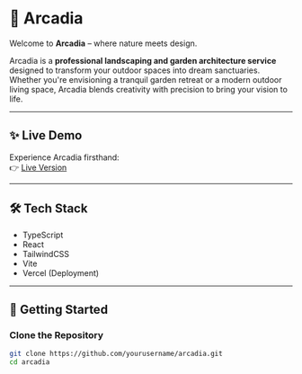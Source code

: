 # 🌿 Arcadia  

Welcome to **Arcadia** – where nature meets design.  

Arcadia is a **professional landscaping and garden architecture service** designed to transform your outdoor spaces into dream sanctuaries. Whether you're envisioning a tranquil garden retreat or a modern outdoor living space, Arcadia blends creativity with precision to bring your vision to life.  

---

## ✨ Live Demo  
Experience Arcadia firsthand:  
👉 [Live Version](https://arcadia-kappa.vercel.app)  

---

## 🛠️ Tech Stack  

- TypeScript  
- React  
- TailwindCSS  
- Vite  
- Vercel (Deployment)  

---

## 🚀 Getting Started  

### Clone the Repository  

```bash
git clone https://github.com/yourusername/arcadia.git
cd arcadia
